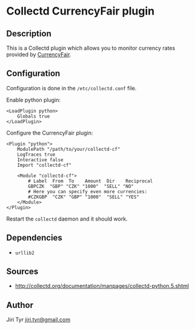 Collectd CurrencyFair plugin
=============================

Description
-----------

This is a Collectd plugin which allows you to monitor currency rates provided
by [CurrencyFair](http://www.currencyfair.com).


Configuration
-------------

Configuration is done in the `/etc/collectd.conf` file.

Enable python plugin:

```
<LoadPlugin python>
    Globals true
</LoadPlugin>
```

Configure the CurrencyFair plugin:

```
<Plugin "python">
    ModulePath "/path/to/your/collectd-cf"
    LogTraces true
    Interactive false
    Import "collectd-cf"

    <Module "collectd-cf">
        # Label  From  To    Amount  Dir    Reciprocal
        GBPCZK  "GBP" "CZK" "1000"  "SELL" "NO"
        # Here you can specify even more currencies:
        #CZKGBP  "CZK" "GBP" "1000"  "SELL" "YES"
    </Module>
</Plugin>
```

Restart the `collectd` daemon and it should work.


Dependencies
------------

- `urllib2`


Sources
-------

- http://collectd.org/documentation/manpages/collectd-python.5.shtml


Author
------

Jiri Tyr <jiri.tyr@gmail.com>
